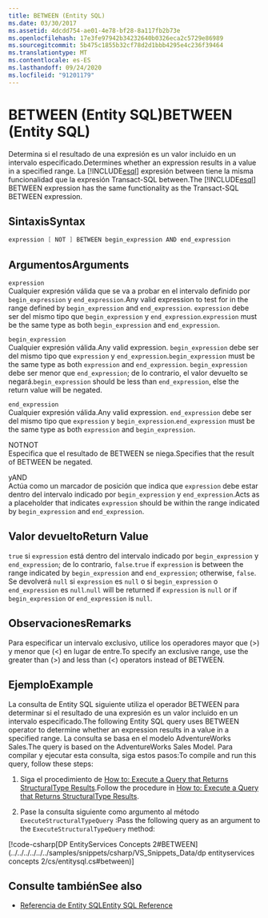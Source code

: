 ```yaml
---
title: BETWEEN (Entity SQL)
ms.date: 03/30/2017
ms.assetid: 4dcdd754-ae01-4e78-bf28-8a117fb2b73e
ms.openlocfilehash: 17e3fe97942b34232640b0326eca2c5729e86989
ms.sourcegitcommit: 5b475c1855b32cf78d2d1bbb4295e4c236f39464
ms.translationtype: MT
ms.contentlocale: es-ES
ms.lasthandoff: 09/24/2020
ms.locfileid: "91201179"
---
```

# <a name="between-entity-sql"></a><span data-ttu-id="22221-102">BETWEEN (Entity SQL)</span><span class="sxs-lookup"><span data-stu-id="22221-102">BETWEEN (Entity SQL)</span></span>

<span data-ttu-id="22221-103">Determina si el resultado de una expresión es un valor incluido en un intervalo especificado.</span><span class="sxs-lookup"><span data-stu-id="22221-103">Determines whether an expression results in a value in a specified range.</span></span> <span data-ttu-id="22221-104">La [!INCLUDE[esql](../../../../../../includes/esql-md.md)] expresión between tiene la misma funcionalidad que la expresión Transact-SQL between.</span><span class="sxs-lookup"><span data-stu-id="22221-104">The [!INCLUDE[esql](../../../../../../includes/esql-md.md)] BETWEEN expression has the same functionality as the Transact-SQL BETWEEN expression.</span></span>  
  
## <a name="syntax"></a><span data-ttu-id="22221-105">Sintaxis</span><span class="sxs-lookup"><span data-stu-id="22221-105">Syntax</span></span>  
  
```csharp  
expression [ NOT ] BETWEEN begin_expression AND end_expression
```  
  
## <a name="arguments"></a><span data-ttu-id="22221-106">Argumentos</span><span class="sxs-lookup"><span data-stu-id="22221-106">Arguments</span></span>  

 `expression`  
 <span data-ttu-id="22221-107">Cualquier expresión válida que se va a probar en el intervalo definido por `begin_expression` y `end_expression`.</span><span class="sxs-lookup"><span data-stu-id="22221-107">Any valid expression to test for in the range defined by `begin_expression` and `end_expression`.</span></span> <span data-ttu-id="22221-108">`expression` debe ser del mismo tipo que `begin_expression` y `end_expression`.</span><span class="sxs-lookup"><span data-stu-id="22221-108">`expression` must be the same type as both `begin_expression` and `end_expression`.</span></span>  
  
 `begin_expression`  
 <span data-ttu-id="22221-109">Cualquier expresión válida.</span><span class="sxs-lookup"><span data-stu-id="22221-109">Any valid expression.</span></span> <span data-ttu-id="22221-110">`begin_expression` debe ser del mismo tipo que `expression` y `end_expression`.</span><span class="sxs-lookup"><span data-stu-id="22221-110">`begin_expression` must be the same type as both `expression` and `end_expression`.</span></span> <span data-ttu-id="22221-111">`begin_expression` debe ser menor que `end_expression`; de lo contrario, el valor devuelto se negará.</span><span class="sxs-lookup"><span data-stu-id="22221-111">`begin_expression` should be less than `end_expression`, else the return value will be negated.</span></span>  
  
 `end_expression`  
 <span data-ttu-id="22221-112">Cualquier expresión válida.</span><span class="sxs-lookup"><span data-stu-id="22221-112">Any valid expression.</span></span> <span data-ttu-id="22221-113">`end_expression` debe ser del mismo tipo que `expression` y `begin_expression`.</span><span class="sxs-lookup"><span data-stu-id="22221-113">`end_expression` must be the same type as both `expression` and `begin_expression`.</span></span>  
  
 <span data-ttu-id="22221-114">NOT</span><span class="sxs-lookup"><span data-stu-id="22221-114">NOT</span></span>  
 <span data-ttu-id="22221-115">Especifica que el resultado de BETWEEN se niega.</span><span class="sxs-lookup"><span data-stu-id="22221-115">Specifies that the result of BETWEEN be negated.</span></span>  
  
 <span data-ttu-id="22221-116">y</span><span class="sxs-lookup"><span data-stu-id="22221-116">AND</span></span>  
 <span data-ttu-id="22221-117">Actúa como un marcador de posición que indica que `expression` debe estar dentro del intervalo indicado por `begin_expression` y `end_expression`.</span><span class="sxs-lookup"><span data-stu-id="22221-117">Acts as a placeholder that indicates `expression` should be within the range indicated by `begin_expression` and `end_expression`.</span></span>  
  
## <a name="return-value"></a><span data-ttu-id="22221-118">Valor devuelto</span><span class="sxs-lookup"><span data-stu-id="22221-118">Return Value</span></span>  

 <span data-ttu-id="22221-119">`true` si `expression` está dentro del intervalo indicado por `begin_expression` y `end_expression`; de lo contrario, `false`.</span><span class="sxs-lookup"><span data-stu-id="22221-119">`true` if `expression` is between the range indicated by `begin_expression` and `end_expression`; otherwise, `false`.</span></span> <span data-ttu-id="22221-120">Se devolverá `null` si `expression` es `null` o si `begin_expression` o `end_expression` es `null`.</span><span class="sxs-lookup"><span data-stu-id="22221-120">`null` will be returned if `expression` is `null` or if `begin_expression` or `end_expression` is `null`.</span></span>  
  
## <a name="remarks"></a><span data-ttu-id="22221-121">Observaciones</span><span class="sxs-lookup"><span data-stu-id="22221-121">Remarks</span></span>  

 <span data-ttu-id="22221-122">Para especificar un intervalo exclusivo, utilice los operadores mayor que (>) y menor que (<) en lugar de entre.</span><span class="sxs-lookup"><span data-stu-id="22221-122">To specify an exclusive range, use the greater than (>) and less than (<) operators instead of BETWEEN.</span></span>  
  
## <a name="example"></a><span data-ttu-id="22221-123">Ejemplo</span><span class="sxs-lookup"><span data-stu-id="22221-123">Example</span></span>  

 <span data-ttu-id="22221-124">La consulta de Entity SQL siguiente utiliza el operador BETWEEN para determinar si el resultado de una expresión es un valor incluido en un intervalo especificado.</span><span class="sxs-lookup"><span data-stu-id="22221-124">The following Entity SQL query uses BETWEEN operator to determine whether an expression results in a value in a specified range.</span></span> <span data-ttu-id="22221-125">La consulta se basa en el modelo AdventureWorks Sales.</span><span class="sxs-lookup"><span data-stu-id="22221-125">The query is based on the AdventureWorks Sales Model.</span></span> <span data-ttu-id="22221-126">Para compilar y ejecutar esta consulta, siga estos pasos:</span><span class="sxs-lookup"><span data-stu-id="22221-126">To compile and run this query, follow these steps:</span></span>  
  
1. <span data-ttu-id="22221-127">Siga el procedimiento de [How to: Execute a Query that Returns StructuralType Results](../how-to-execute-a-query-that-returns-structuraltype-results.md).</span><span class="sxs-lookup"><span data-stu-id="22221-127">Follow the procedure in [How to: Execute a Query that Returns StructuralType Results](../how-to-execute-a-query-that-returns-structuraltype-results.md).</span></span>  
  
2. <span data-ttu-id="22221-128">Pase la consulta siguiente como argumento al método `ExecuteStructuralTypeQuery` :</span><span class="sxs-lookup"><span data-stu-id="22221-128">Pass the following query as an argument to the `ExecuteStructuralTypeQuery` method:</span></span>  
  
 [!code-csharp[DP EntityServices Concepts 2#BETWEEN](../../../../../../samples/snippets/csharp/VS_Snippets_Data/dp entityservices concepts 2/cs/entitysql.cs#between)]  
  
## <a name="see-also"></a><span data-ttu-id="22221-129">Consulte también</span><span class="sxs-lookup"><span data-stu-id="22221-129">See also</span></span>

- [<span data-ttu-id="22221-130">Referencia de Entity SQL</span><span class="sxs-lookup"><span data-stu-id="22221-130">Entity SQL Reference</span></span>](entity-sql-reference.md)
